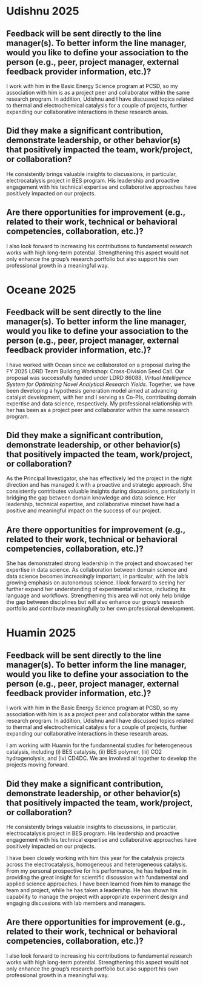 # Udishnu 2025
## Feedback will be sent directly to the line manager(s). To better inform the line manager, would you like to define your association to the person (e.g., peer, project manager, external feedback provider information, etc.)?
I work with him in the Basic Energy Science program at PCSD, so my association with him is as a project peer and collaborator within the same research program. In addition, Udishnu and I have discussed topics related to thermal and electrochemical catalysis for a couple of projects, further expanding our collaborative interactions in these research areas.

## Did they make a significant contribution, demonstrate leadership, or other behavior(s) that positively impacted the team, work/project, or collaboration?
He consistently brings valuable insights to discussions, in particular, electrocatalysis project in BES program. His leadership and proactive engagement with his technical expertise and collaborative approaches have positively impacted on our projects.

## Are there opportunities for improvement (e.g., related to their work, technical or behavioral competencies, collaboration, etc.)?
I also look forward to increasing his contributions to fundamental research works with high long-term potential. Strengthening this aspect would not only enhance the group’s research portfolio but also support his own professional growth in a meaningful way.



# Oceane 2025
## Feedback will be sent directly to the line manager(s). To better inform the line manager, would you like to define your association to the person (e.g., peer, project manager, external feedback provider information, etc.)?
I have worked with Ocean since we collaborated on a proposal during the FY 2025 LDRD Team Building Workshop: Cross-Division Seed Call. Our proposal was successfully funded under LDRD 86088, _Virtual Intelligence System for Optimizing Novel Analytical Research Yields_. Together, we have been developing a hypothesis generation model aimed at advancing catalyst development, with her and I serving as Co-PIs, contributing domain expertise and data science, respectively. My professional relationship with her has been as a project peer and collaborator within the same research program.

## Did they make a significant contribution, demonstrate leadership, or other behavior(s) that positively impacted the team, work/project, or collaboration?
As the Principal Investigator, she has effectively led the project in the right direction and has managed it with a proactive and strategic approach. She consistently contributes valuable insights during discussions, particularly in bridging the gap between domain knowledge and data science. Her leadership, technical expertise, and collaborative mindset have had a positive and meaningful impact on the success of our project.

## Are there opportunities for improvement (e.g., related to their work, technical or behavioral competencies, collaboration, etc.)?
She has demonstrated strong leadership in the project and showcased her expertise in data science. As collaboration between domain science and data science becomes increasingly important, in particular, with the lab’s growing emphasis on autonomous science. I look forward to seeing her further expand her understanding of experimental science, including its language and workflows. Strengthening this area will not only help bridge the gap between disciplines but will also enhance our group’s research portfolio and contribute meaningfully to her own professional development.

# Huamin 2025
## Feedback will be sent directly to the line manager(s). To better inform the line manager, would you like to define your association to the person (e.g., peer, project manager, external feedback provider information, etc.)?
I work with him in the Basic Energy Science program at PCSD, so my association with him is as a project peer and collaborator within the same research program. In addition, Udishnu and I have discussed topics related to thermal and electrochemical catalysis for a couple of projects, further expanding our collaborative interactions in these research areas.

I am working with Huamin for the fundamnental studies for heterogeneous catalysis, including (i) BES catalysis, (ii) BES polymer, (iii) CO2 hydrogenolysis, and (iv) CD4DC. We are involved all together to develop the projects moving forward.

## Did they make a significant contribution, demonstrate leadership, or other behavior(s) that positively impacted the team, work/project, or collaboration?
He consistently brings valuable insights to discussions, in particular, electrocatalysis project in BES program. His leadership and proactive engagement with his technical expertise and collaborative approaches have positively impacted on our projects.

I have been closely working with him this year for the catalysis projects across the electrocatalysis, homogeneous and heterogeneous catalysis. From my personal prospective for his performance, he has helped me in providing the great insight for scientific discussion with fundamental and applied science approaches. I have been learned from him to manage the team and project, while he has taken a leadership. He has shown his capability to manage the project with appropriate experiment design and engaging discussions with lab members and managers.

## Are there opportunities for improvement (e.g., related to their work, technical or behavioral competencies, collaboration, etc.)?
I also look forward to increasing his contributions to fundamental research works with high long-term potential. Strengthening this aspect would not only enhance the group’s research portfolio but also support his own professional growth in a meaningful way. 


